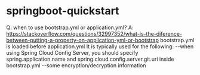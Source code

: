 # springboot-quickstart
Q: when to use bootstrap.yml or application.yml?
A: https://stackoverflow.com/questions/32997352/what-is-the-diference-between-putting-a-property-on-application-yml-or-bootstrap
    bootstrap.yml is loaded before application.yml
    It is typically used for the following:
    --when using Spring Cloud Config Server, you should specify spring.application.name 
    and spring.cloud.config.server.git.uri inside bootstrap.yml
    --some encryption/decryption information
